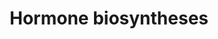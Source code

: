 ---
authors:
- Anwesha
- Eweitz
description: This event has been computationally inferred from an event that has been
  demonstrated in another species.<p>The inference is based on Ensembl Compara orthology
  projection. Briefly, reactions for which all involved PhysicalEntities (in input,
  output and catalyst) have a mapped ortholog or paralog are inferred to the other
  species. High-level events are also inferred for these events to allow for easier
  navigation.<p>Details of projection methods and parameters may be found <a href="/projection.html">here.</a><p>  Source:[http://plantreactome.gramene.org/
  Plant Reactome].
last-edited: 2021-05-25
organisms:
- Zea mays
redirect_from:
- /index.php/Pathway:WP3004
- /instance/WP3004
schema-jsonld:
- '@context': https://schema.org/
  '@id': https://wikipathways.github.io/pathways/WP3004.html
  '@type': Dataset
  creator:
    '@type': Organization
    name: WikiPathways
  description: This event has been computationally inferred from an event that has
    been demonstrated in another species.<p>The inference is based on Ensembl Compara
    orthology projection. Briefly, reactions for which all involved PhysicalEntities
    (in input, output and catalyst) have a mapped ortholog or paralog are inferred
    to the other species. High-level events are also inferred for these events to
    allow for easier navigation.<p>Details of projection methods and parameters may
    be found <a href="/projection.html">here.</a><p>  Source:[http://plantreactome.gramene.org/
    Plant Reactome].
  keywords:
  - biosynthesis III
  - jasmonic acid
  - Biosynthesis
  - IAA biosynthesis VI
  - IAA conjugate
  - C-3, non C-13
  - 9-N-glucoside
  - IAA biosynthesis I
  - mediated signaling
  - (early C-13
  - indole-3-acetamide)
  - (early C-3
  - hydroxylation)
  - brassinosteroid
  - biosynthesis and
  - ABA biosynthesis and
  - GA12 biosynthesis
  - Ethylene
  - IAA biosynthesis II
  - gibberellin
  - cytokinins
  - biosynthesis II
  - biosynthesis I
  - trans-zeatin
  - 7-N-glucoside
  - biosynthesis
  - Strigolactone
  - signaling
  - cytokinins-O-glucoside
  - (via
  - biosynthesis I (non
  license: CC0
  name: Hormone biosyntheses
seo: CreativeWork
title: Hormone biosyntheses
wpid: WP3004
---